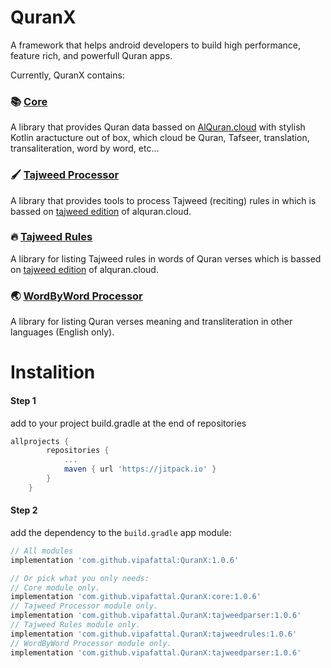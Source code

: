 # QuranX
A framework that helps android developers to build high performance, feature rich, and powerfull Quran apps.

Currently, QuranX contains:

### 📚 [Core](./core/)
A library that provides Quran data bassed on [AlQuran.cloud](https://alquran.cloud/api) with stylish Kotlin aractucture out of box, which cloud be Quran, Tafseer, translation, transaliteration, word by word, etc...

### 🖌 [Tajweed Processor](./tajweedprocessor/)
A library that provides tools to process Tajweed (reciting) rules in which is bassed on [tajweed edition](http://api.alquran.cloud/v1/quran/quran-tajweed) of alquran.cloud.

### 🔥 [Tajweed Rules](./tajweedrules/)
A library for listing Tajweed rules in words of Quran verses which is bassed on [tajweed edition](http://api.alquran.cloud/v1/quran/quran-tajweed) of alquran.cloud.

### 🌏 [WordByWord Processor](./wordsprocessor/)
A library for listing Quran verses meaning and transliteration in other languages (English only).

# Instalition

#### Step 1
add to your project build.gradle at the end of repositories
```groovy
allprojects {
		repositories {
			...
			maven { url 'https://jitpack.io' }
		}
	}
```

#### Step 2
add the dependency to the `build.gradle` app module:
```groovy
// All modules
implementation 'com.github.vipafattal:QuranX:1.0.6'

// Or pick what you only needs:
// Core module only.
implementation 'com.github.vipafattal.QuranX:core:1.0.6'
// Tajweed Processor module only.
implementation 'com.github.vipafattal.QuranX:tajweedparser:1.0.6'
// Tajweed Rules module only.
implementation 'com.github.vipafattal.QuranX:tajweedrules:1.0.6'
// WordByWord Processor module only.
implementation 'com.github.vipafattal.QuranX:tajweedparser:1.0.6'

```


